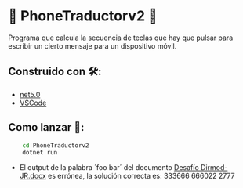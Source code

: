 # 📱 PhoneTraductorv2 📱
Programa que calcula la secuencia de teclas que hay que pulsar para escribir un cierto mensaje para un dispositivo móvil.

## Construido con 🛠️:
* [net5.0](https://dotnet.microsoft.com/download/dotnet/5.0)
* [VSCode](https://code.visualstudio.com/)

## Como lanzar 🚀:
```bash
    cd PhoneTraductorv2
    dotnet run
```

* El output de la palabra ´foo bar´ del documento [Desafío Dirmod- JR.docx](https://github.com/damianstetson17/Phone-KeyboardT-raductor/blob/main/Desaf%C3%ADo%20Dirmod-%20JR.docx) es errónea, la solución correcta es: 333666 666022 2777

